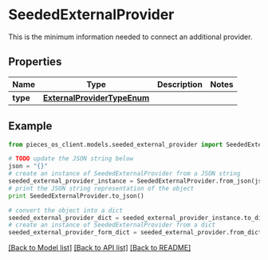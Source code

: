 # SeededExternalProvider

This is the minimum information needed to connect an additional provider.

## Properties

Name | Type | Description | Notes
------------ | ------------- | ------------- | -------------
**type** | [**ExternalProviderTypeEnum**](ExternalProviderTypeEnum.md) |  | 

## Example

```python
from pieces_os_client.models.seeded_external_provider import SeededExternalProvider

# TODO update the JSON string below
json = "{}"
# create an instance of SeededExternalProvider from a JSON string
seeded_external_provider_instance = SeededExternalProvider.from_json(json)
# print the JSON string representation of the object
print SeededExternalProvider.to_json()

# convert the object into a dict
seeded_external_provider_dict = seeded_external_provider_instance.to_dict()
# create an instance of SeededExternalProvider from a dict
seeded_external_provider_form_dict = seeded_external_provider.from_dict(seeded_external_provider_dict)
```
[[Back to Model list]](../README.md#documentation-for-models) [[Back to API list]](../README.md#documentation-for-api-endpoints) [[Back to README]](../README.md)


